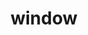 ---
layout: objects
title: window
emoji: window
permalink: 🪟.html
image: assets/img/3moji/window.png
---